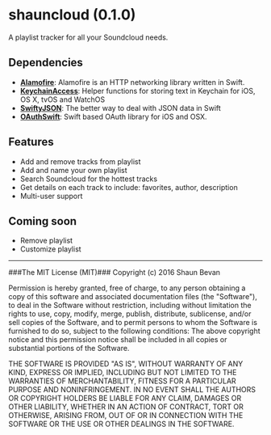 # shauncloud (0.1.0)
A playlist tracker for all your Soundcloud needs.

## Dependencies
* [__Alamofire__](https://github.com/Alamofire/Alamofire): Alamofire is an HTTP networking library written in Swift.
* [__KeychainAccess__](https://github.com/kishikawakatsumi/KeychainAccess): Helper functions for storing text in Keychain for iOS, OS X, tvOS and WatchOS
* [__SwiftyJSON__](https://github.com/SwiftyJSON/SwiftyJSON): The better way to deal with JSON data in Swift
* [__OAuthSwift__](https://github.com/OAuthSwift/OAuthSwift): Swift based OAuth library for iOS and OSX.

## Features
* Add and remove tracks from playlist
* Add and name your own playlist
* Search Soundcloud for the hottest tracks
* Get details on each track to include: favorites, author, description
* Multi-user support

## Coming soon
* Remove playlist
* Customize playlist

***

###The MIT License (MIT)###
Copyright (c) 2016 Shaun Bevan

Permission is hereby granted, free of charge, to any person obtaining a copy of this software and associated documentation files (the "Software"), to deal in the Software without restriction, including without limitation the rights to use, copy, modify, merge, publish, distribute, sublicense, and/or sell copies of the Software, and to permit persons to whom the Software is furnished to do so, subject to the following conditions:
The above copyright notice and this permission notice shall be included in all copies or substantial portions of the Software.

THE SOFTWARE IS PROVIDED "AS IS", WITHOUT WARRANTY OF ANY KIND, EXPRESS OR IMPLIED, INCLUDING BUT NOT LIMITED TO THE WARRANTIES OF MERCHANTABILITY, FITNESS FOR A PARTICULAR PURPOSE AND NONINFRINGEMENT. IN NO EVENT SHALL THE AUTHORS OR COPYRIGHT HOLDERS BE LIABLE FOR ANY CLAIM, DAMAGES OR OTHER LIABILITY, WHETHER IN AN ACTION OF CONTRACT, TORT OR OTHERWISE, ARISING FROM, OUT OF OR IN CONNECTION WITH THE SOFTWARE OR THE USE OR OTHER DEALINGS IN THE SOFTWARE.
